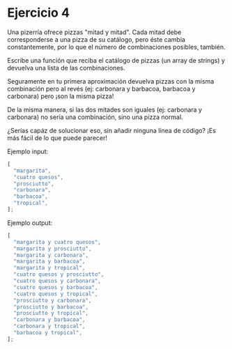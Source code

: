# Ejercicio 4

Una pizerría ofrece pizzas "mitad y mitad".
Cada mitad debe corresponderse a una pizza de su catálogo, pero éste cambia constantemente, por lo que el número de combinaciones posibles, también.

Escribe una función que reciba el catálogo de pizzas (un array de strings) y devuelva una lista de las combinaciones.

Seguramente en tu primera aproximación devuelva pizzas con la misma combinación pero al revés (ej: carbonara y barbacoa, barbacoa y carbonara) pero ¡son la misma pizza!

De la misma manera, si las dos mitades son iguales (ej: carbonara y carbonara) no sería una combinación, sino una pizza normal.

¿Serías capáz de solucionar eso, sin añadir ninguna línea de código? ¡Es más fácil de lo que puede parecer!

Ejemplo input:

```javascript
[
  "margarita",
  "cuatro quesos",
  "prosciutto",
  "carbonara",
  "barbacoa",
  "tropical",
];
```

Ejemplo output:

```javascript
[
  "margarita y cuatro quesos",
  "margarita y prosciutto",
  "margarita y carbonara",
  "margarita y barbacoa",
  "margarita y tropical",
  "cuatro quesos y prosciutto",
  "cuatro quesos y carbonara",
  "cuatro quesos y barbacoa",
  "cuatro quesos y tropical",
  "prosciutto y carbonara",
  "prosciutto y barbacoa",
  "prosciutto y tropical",
  "carbonara y barbacoa",
  "carbonara y tropical",
  "barbacoa y tropical",
];
```

